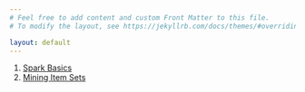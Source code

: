 ```yaml
---
# Feel free to add content and custom Front Matter to this file.
# To modify the layout, see https://jekyllrb.com/docs/themes/#overriding-theme-defaults

layout: default
---
```


1. [Spark Basics](sparkbasics/sparkbasics.html)  
2. [Mining Item Sets](miningitemsets/miningitemsets.html)
